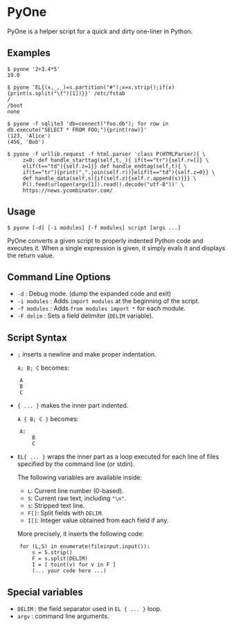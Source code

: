 # PyOne

PyOne is a helper script for a quick and dirty one-liner in Python.

## Examples

    $ pyone '2+3.4*5'
    19.0

    $ pyone 'EL{(x,_,_)=s.partition("#");x=x.strip();if(x){print(s.split("\t")[1])}}' /etc/fstab
    /
    /boot
    none
    
    $ pyone -f sqlite3 'db=connect("foo.db"); for row in db.execute("SELECT * FROM FOO;"){print(row)}'
    (123, 'Alice')
    (456, 'Bob')
    
    $ pyone -f urllib.request -f html.parser 'class P(HTMLParser){ \
         z=0; def handle_starttag(self,t,_){ if(t=="tr"){self.r=[]} \
         elif(t=="td"){self.z=1}} def handle_endtag(self,t){ \
         if(t=="tr"){print(",".join(self.r))}elif(t=="td"){self.z=0}} \
         def handle_data(self,s){if(self.z){self.r.append(s)}}} \
         P().feed(urlopen(argv[1]).read().decode("utf-8"))' \
         https://news.ycombinator.com/

## Usage

    $ pyone [-d] [-i modules] [-f modules] script [args ...]

PyOne converts a given script to properly indented Python code
and executes it. When a single expression is given, it simply
evals it and displays the return value.

## Command Line Options

 * `-d`         : Debug mode. (dump the expanded code and exit)
 * `-i modules` : Adds `import modules` at the beginning of the script.
 * `-f modules` : Adds `from modules import *` for each module.
 * `-F delim` : Sets a field delimiter (`DELIM` variable).

## Script Syntax

 * `;`          inserts a newline and make proper indentation.

   `A; B; C` becomes:
```   
    A
    B
    C
```

 * `{ ... }`    makes the inner part indented.
 
   `A { B; C }` becomes:
```
    A:
        B
        C
```

 * `EL{ ... }`  wraps the inner part as a loop executed for each line
   of files specified by the command line (or stdin).
   
   The following variables are available inside:
   
   * `L`:   Current line number (0-based).
   * `S`:   Current raw text, including `"\n"`.
   * `s`:   Stripped text line.
   * `F[]`: Split fields with `DELIM`.
   * `I[]`: Integer value obtained from each field if any.

   More precisely, it inserts the following code:
```
    for (L,S) in enumerate(fileinput.input()):
        s = S.strip()
        F = s.split(DELIM)
        I = [ toint(v) for v in F ]
        (... your code here ...)
```

## Special variables

 * `DELIM` : the field separator used in `EL { ... }` loop.
 * `argv`  : command line arguments.
